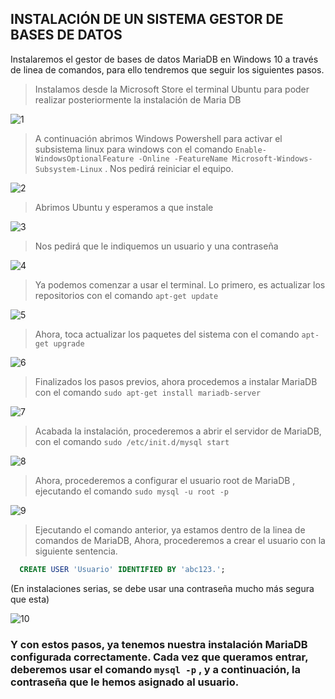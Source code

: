## INSTALACIÓN DE UN SISTEMA GESTOR DE BASES DE DATOS
Instalaremos el gestor de bases de datos MariaDB en Windows 10 a través de linea de comandos, para ello tendremos que seguir los siguientes pasos.

> Instalamos desde la Microsoft Store el terminal Ubuntu para poder realizar posteriormente la instalación de Maria DB

![1](./img/installdb/1.JPG)

> A continuación abrimos Windows Powershell para activar el subsistema linux para windows con el comando ```Enable-WindowsOptionalFeature -Online -FeatureName Microsoft-Windows-Subsystem-Linux``` . Nos pedirá reiniciar el equipo.



![2](./img/installdb/2.jpg)



> Abrimos Ubuntu y esperamos a que instale 

![3](./img/installdb/3.JPG)



> Nos pedirá que le indiquemos un usuario y una contraseña
 
![4](./img/installdb/4.JPG)



> Ya podemos comenzar a usar el terminal. Lo primero, es actualizar los repositorios con el comando ```apt-get update```

![5](./img/installdb/5.JPG)



> Ahora, toca actualizar los paquetes del sistema con el comando ```apt-get upgrade```

![6](./img/installdb/6.JPG)



> Finalizados los pasos previos, ahora procedemos a instalar MariaDB con el comando ```sudo apt-get install mariadb-server```

![7](./img/installdb/7.JPG)



> Acabada la instalación, procederemos a abrir el servidor de MariaDB, con el comando ```sudo /etc/init.d/mysql start```

![8](./img/installdb/8.JPG)



> Ahora, procederemos a configurar el usuario root de MariaDB , ejecutando el comando ```sudo mysql -u root -p```

![9](./img/installdb/9.JPG)



> Ejecutando el comando anterior, ya estamos dentro de la linea de comandos de MariaDB, Ahora, procederemos a crear el usuario con la siguiente sentencia.
```sql
  CREATE USER 'Usuario' IDENTIFIED BY 'abc123.';
```
(En instalaciones serias, se debe usar una contraseña mucho más segura que esta)

![10](./img/installdb/10.JPG)

### Y con estos pasos, ya tenemos nuestra instalación MariaDB configurada correctamente. Cada vez que queramos entrar, deberemos usar el comando ```mysql -p``` , y a continuación, la contraseña que le hemos asignado al usuario.

